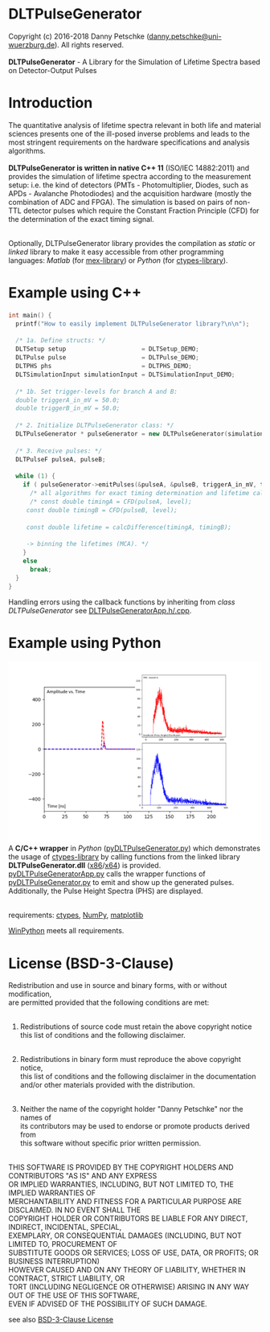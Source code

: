 # DLTPulseGenerator
Copyright (c) 2016-2018 Danny Petschke (danny.petschke@uni-wuerzburg.de). All rights reserved.<br><br>
<b>DLTPulseGenerator</b> - A Library for the Simulation of Lifetime Spectra based on Detector-Output Pulses

# Introduction

The quantitative analysis of lifetime spectra relevant in both life and material sciences presents one of the ill-posed inverse problems and leads to the most stringent requirements on the hardware specifications and analysis algorithms.<br><br>
<b>DLTPulseGenerator is written in native C++ 11</b> (ISO/IEC 14882:2011) and provides the simulation of lifetime spectra according to the measurement setup: i.e. the kind of detectors (PMTs - Photomultiplier, Diodes, such as APDs - Avalanche Photodiodes) and the acquisition hardware (mostly the combination of ADC and FPGA). 
The simulation is based on pairs of non-TTL detector pulses which require the Constant Fraction Principle (CFD) for the determination of the exact timing signal.<br><br>

Optionally, DLTPulseGenerator library provides the compilation as <i>static</i> or <i>linked</i> library to make it easy accessible from other programming languages: <i>Matlab</i> (for [mex-library](https://de.mathworks.com/help/matlab/matlab_external/standalone-example.html)) or <i>Python</i> (for [ctypes-library](https://docs.python.org/3/library/ctypes.html)). 

# Example using C++

```c++
int main() {
  printf("How to easily implement DLTPulseGenerator library?\n\n");

  /* 1a. Define structs: */
  DLTSetup setup                     = DLTSetup_DEMO; 
  DLTPulse pulse                     = DLTPulse_DEMO; 
  DLTPHS phs                         = DLTPHS_DEMO; 
  DLTSimulationInput simulationInput = DLTSimulationInput_DEMO; 
  
  /* 1b. Set trigger-levels for branch A and B:
  double triggerA_in_mV = 50.0;
  double triggerB_in_mV = 50.0;
  
  /* 2. Initialize DLTPulseGenerator class: */
  DLTPulseGenerator * pulseGenerator = new DLTPulseGenerator(simulationInput, phs, setup, pulse, nullptr);
  
  /* 3. Receive pulses: */
  DLTPulseF pulseA, pulseB;
  
  while (1) {
    if ( pulseGenerator->emitPulses(&pulseA, &pulseB, triggerA_in_mV, triggerB_in_mV) ) {
      /* all algorithms for exact timing determination and lifetime calculation, respectively, have to be placed here! */
      /* const double timingA = CFD(pulseA, level);
	 const double timingB = CFD(pulseB, level);

	 const double lifetime = calcDifference(timingA, timingB);

	 -> binning the lifetimes (MCA). */
    }
    else
      break;
  }
}
```
Handling errors using the callback functions by inheriting from <i>class DLTPulseGenerator</i> see [DLTPulseGeneratorApp.h/.cpp](https://github.com/dpscience/DLTPulseGenerator/blob/master/DLTPulseGenerator/example/AppDLTPulseGenerator/AppDLTPulseGenerator/DLTPulseGeneratorApp.h).  

# Example using Python

![Generated Pulses](/pyDLTPulseGenerator/PulsesPythonAndPHS.png)
A <b>C/C++ wrapper</b> in <i>Python</i> ([pyDLTPulseGenerator.py](https://github.com/dpscience/DLTPulseGenerator/blob/master/pyDLTPulseGenerator/pyDLTPulseGenerator.py)) which demonstrates the usage of [ctypes-library](https://docs.python.org/3/library/ctypes.html) by calling functions from the linked library <b>DLTPulseGenerator.dll</b> ([x86](https://github.com/dpscience/DLTPulseGenerator/tree/master/pyDLTPulseGenerator/x86)/[x64](https://github.com/dpscience/DLTPulseGenerator/tree/master/pyDLTPulseGenerator/x64)) is provided.<br>
[pyDLTPulseGeneratorApp.py](https://github.com/dpscience/DLTPulseGenerator/blob/master/pyDLTPulseGenerator/pyDLTPulseGeneratorApp.py) calls the wrapper functions of [pyDLTPulseGenerator.py](https://github.com/dpscience/DLTPulseGenerator/blob/master/pyDLTPulseGenerator/pyDLTPulseGenerator.py) to emit and show up the generated pulses. Additionally, the Pulse Height Spectra (PHS) are displayed.<br><br> 

requirements: [ctypes](https://docs.python.org/3/library/ctypes.html), [NumPy](http://www.numpy.org/), [matplotlib](https://matplotlib.org/) 

[WinPython](https://sourceforge.net/projects/winpython/) meets all requirements. 

# License (BSD-3-Clause)

Redistribution and use in source and binary forms, with or without modification,<br> 
are permitted provided that the following conditions are met:<br><br>

 1. Redistributions of source code must retain the above copyright notice<br>
    this list of conditions and the following disclaimer.<br><br>

 2. Redistributions in binary form must reproduce the above copyright notice,<br> 
    this list of conditions and the following disclaimer in the documentation<br> 
    and/or other materials provided with the distribution.<br><br>

 3. Neither the name of the copyright holder "Danny Petschke" nor the names of<br> 
    its contributors may be used to endorse or promote products derived from <br>
    this software without specific prior written permission.<br><br>


 THIS SOFTWARE IS PROVIDED BY THE COPYRIGHT HOLDERS AND CONTRIBUTORS "AS IS" AND ANY EXPRESS<br> 
 OR IMPLIED WARRANTIES, INCLUDING, BUT NOT LIMITED TO, THE IMPLIED WARRANTIES OF<br> 
 MERCHANTABILITY AND FITNESS FOR A PARTICULAR PURPOSE ARE DISCLAIMED. IN NO EVENT SHALL THE<br> 
 COPYRIGHT HOLDER OR CONTRIBUTORS BE LIABLE FOR ANY DIRECT, INDIRECT, INCIDENTAL, SPECIAL,<br> 
 EXEMPLARY, OR CONSEQUENTIAL DAMAGES (INCLUDING, BUT NOT LIMITED TO, PROCUREMENT OF<br> 
 SUBSTITUTE GOODS OR SERVICES; LOSS OF USE, DATA, OR PROFITS; OR BUSINESS INTERRUPTION)<br> 
 HOWEVER CAUSED AND ON ANY THEORY OF LIABILITY, WHETHER IN CONTRACT, STRICT LIABILITY, OR<br> 
 TORT (INCLUDING NEGLIGENCE OR OTHERWISE) ARISING IN ANY WAY OUT OF THE USE OF THIS SOFTWARE,<br> 
 EVEN IF ADVISED OF THE POSSIBILITY OF SUCH DAMAGE.<br>
 
 see also [BSD-3-Clause License](https://opensource.org/licenses/BSD-3-Clause)